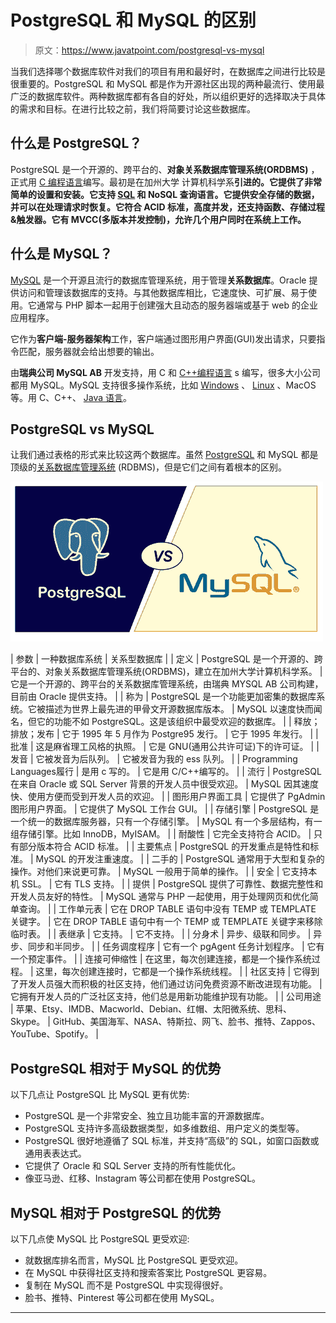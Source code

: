# PostgreSQL 和 MySQL 的区别

> 原文：<https://www.javatpoint.com/postgresql-vs-mysql>

当我们选择哪个数据库软件对我们的项目有用和最好时，在数据库之间进行比较是很重要的。PostgreSQL 和 MySQL 都是作为开源社区出现的两种最流行、使用最广泛的数据库软件。两种数据库都有各自的好处，所以组织更好的选择取决于具体的需求和目标。在进行比较之前，我们将简要讨论这些数据库。

## 什么是 PostgreSQL？

PostgreSQL 是一个开源的、跨平台的、**对象关系数据库管理系统(ORDBMS)** ，正式用 [C 编程语言](https://www.javatpoint.com/c-programming-language-tutorial)编写。最初是在加州大学 计算机科学系**引进的。它提供了非常简单的设置和安装。它支持 [SQL](https://www.javatpoint.com/sql-tutorial) 和 NoSQL 查询语言。它提供安全存储的数据，并可以在处理请求时恢复。它符合 ACID 标准，高度并发，还支持函数、存储过程&触发器。它有 **MVCC(多版本并发控制)**，允许几个用户同时在系统上工作。**

## 什么是 MySQL？

[MySQL](https://www.javatpoint.com/mysql-tutorial) 是一个开源且流行的数据库管理系统，用于管理**关系数据库**。Oracle 提供访问和管理该数据库的支持。与其他数据库相比，它速度快、可扩展、易于使用。它通常与 PHP 脚本一起用于创建强大且动态的服务器端或基于 web 的企业应用程序。

它作为**客户端-服务器架构**工作，客户端通过图形用户界面(GUI)发出请求，只要指令匹配，服务器就会给出想要的输出。

由**瑞典公司 MySQL AB** 开发支持，用 C 和 [C++编程语言](https://www.javatpoint.com/cpp-tutorial) s 编写，很多大小公司都用 MySQL。MySQL 支持很多操作系统，比如 [Windows](https://www.javatpoint.com/windows) 、 [Linux](https://www.javatpoint.com/linux-tutorial) 、MacOS 等。用 C、C++、 [Java 语言](https://www.javatpoint.com/java-tutorial)。

## PostgreSQL vs MySQL

让我们通过表格的形式来比较这两个数据库。虽然 [PostgreSQL](https://www.javatpoint.com/postgresql-tutorial) 和 MySQL 都是顶级的[关系数据库管理系统](https://www.javatpoint.com/what-is-rdbms) (RDBMS)，但是它们之间有着根本的区别。

![PostgreSQL and MySQL](img/c9a8587c17446031e83272db3faa068d.png)

| 参数 | 一种数据库系统 | 关系型数据库 |
| 定义 | PostgreSQL 是一个开源的、跨平台的、对象关系数据库管理系统(ORDBMS)，建立在加州大学计算机科学系。 | 它是一个开源的、跨平台的关系数据库管理系统，由瑞典 MYSQL AB 公司构建，目前由 Oracle 提供支持。 |
| 称为 | PostgreSQL 是一个功能更加密集的数据库系统。它被描述为世界上最先进的甲骨文开源数据库版本。 | MySQL 以速度快而闻名，但它的功能不如 PostgreSQL。这是该组织中最受欢迎的数据库。 |
| 释放；排放；发布 | 它于 1995 年 5 月作为 Postgre95 发行。 | 它于 1995 年发行。 |
| 批准 | 这是麻省理工风格的执照。 | 它是 GNU(通用公共许可证)下的许可证。 |
| 发音 | 它被发音为后队列。 | 它被发音为我的 ess 队列。 |
| Programming Languages履行 | 是用 c 写的。 | 它是用 C/C++编写的。 |
| 流行 | PostgreSQL 在来自 Oracle 或 SQL Server 背景的开发人员中很受欢迎。 | MySQL 因其速度快、使用方便而受到开发人员的欢迎。 |
| 图形用户界面工具 | 它提供了 PgAdmin 图形用户界面。 | 它提供了 MySQL 工作台 GUI。 |
| 存储引擎 | PostgreSQL 是一个统一的数据库服务器，只有一个存储引擎。 | MySQL 有一个多层结构，有一组存储引擎。比如 InnoDB，MyISAM。 |
| 耐酸性 | 它完全支持符合 ACID。 | 只有部分版本符合 ACID 标准。 |
| 主要焦点 | PostgreSQL 的开发重点是特性和标准。 | MySQL 的开发注重速度。 |
| 二手的 | PostgreSQL 通常用于大型和复杂的操作。对他们来说更可靠。 | MySQL 一般用于简单的操作。 |
| 安全 | 它支持本机 SSL。 | 它有 TLS 支持。 |
| 提供 | PostgreSQL 提供了可靠性、数据完整性和开发人员友好的特性。 | MySQL 通常与 PHP 一起使用，用于处理网页和优化简单查询。 |
| 工作单元表 | 它在 DROP TABLE 语句中没有 TEMP 或 TEMPLATE 关键字。 | 它在 DROP TABLE 语句中有一个 TEMP 或 TEMPLATE 关键字来移除临时表。 |
| 表继承 | 它支持。 | 它不支持。 |
| 分身术 | 异步、级联和同步。 | 异步、同步和半同步。 |
| 任务调度程序 | 它有一个 pgAgent 任务计划程序。 | 它有一个预定事件。 |
| 连接可伸缩性 | 在这里，每次创建连接，都是一个操作系统过程。 | 这里，每次创建连接时，它都是一个操作系统线程。 |
| 社区支持 | 它得到了开发人员强大而积极的社区支持，他们通过访问免费资源不断改进现有功能。 | 它拥有开发人员的广泛社区支持，他们总是用新功能维护现有功能。 |
| 公司用途 | 苹果、Etsy、IMDB、Macworld、Debian、红帽、太阳微系统、思科、Skype。 | GitHub、美国海军、NASA、特斯拉、网飞、脸书、推特、Zappos、YouTube、Spotify。 |

## PostgreSQL 相对于 MySQL 的优势

以下几点让 PostgreSQL 比 MySQL 更有优势:

*   PostgreSQL 是一个非常安全、独立且功能丰富的开源数据库。
*   PostgreSQL 支持许多高级数据类型，如多维数组、用户定义的类型等。
*   PostgreSQL 很好地遵循了 SQL 标准，并支持“高级”的 SQL，如窗口函数或通用表表达式。
*   它提供了 Oracle 和 SQL Server 支持的所有性能优化。
*   像亚马逊、红移、Instagram 等公司都在使用 PostgreSQL。

## MySQL 相对于 PostgreSQL 的优势

以下几点使 MySQL 比 PostgreSQL 更受欢迎:

*   就数据库排名而言，MySQL 比 PostgreSQL 更受欢迎。
*   在 MySQL 中获得社区支持和搜索答案比 PostgreSQL 更容易。
*   复制在 MySQL 而不是 PostgreSQL 中实现得很好。
*   脸书、推特、Pinterest 等公司都在使用 MySQL。

* * *